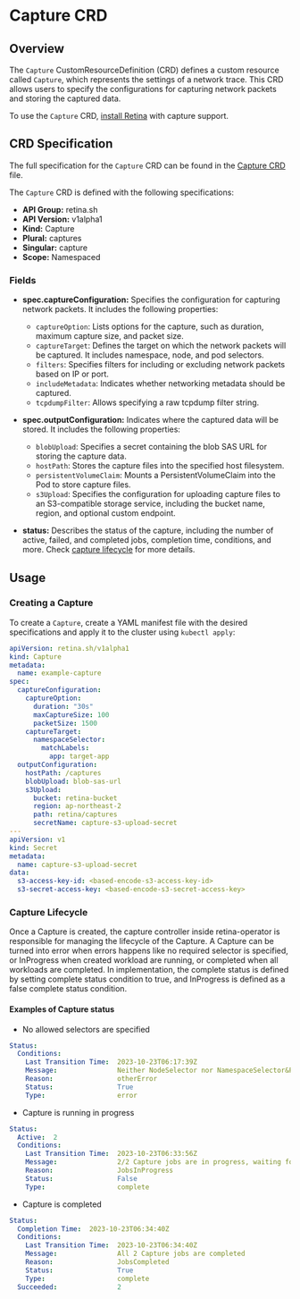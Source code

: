 # Capture CRD

## Overview

The `Capture` CustomResourceDefinition (CRD) defines a custom resource called `Capture`, which represents the settings of a network trace.
This CRD allows users to specify the configurations for capturing network packets and storing the captured data.

To use the `Capture` CRD, [install Retina](../../02-Installation/01-Setup.md) with capture support.

## CRD Specification

The full specification for the `Capture` CRD can be found in the [Capture CRD](https://github.com/microsoft/retina/blob/main/deploy/legacy/manifests/controller/helm/retina/crds/retina.sh_captures.yaml) file.

The `Capture` CRD is defined with the following specifications:

- **API Group:** retina.sh
- **API Version:** v1alpha1
- **Kind:** Capture
- **Plural:** captures
- **Singular:** capture
- **Scope:** Namespaced

### Fields

- **spec.captureConfiguration:** Specifies the configuration for capturing network packets. It includes the following properties:
  - `captureOption`: Lists options for the capture, such as duration, maximum capture size, and packet size.
  - `captureTarget`: Defines the target on which the network packets will be captured. It includes namespace, node, and pod selectors.
  - `filters`: Specifies filters for including or excluding network packets based on IP or port.
  - `includeMetadata`: Indicates whether networking metadata should be captured.
  - `tcpdumpFilter`: Allows specifying a raw tcpdump filter string.

- **spec.outputConfiguration:** Indicates where the captured data will be stored. It includes the following properties:
  - `blobUpload`: Specifies a secret containing the blob SAS URL for storing the capture data.
  - `hostPath`: Stores the capture files into the specified host filesystem.
  - `persistentVolumeClaim`: Mounts a PersistentVolumeClaim into the Pod to store capture files.
  - `s3Upload`: Specifies the configuration for uploading capture files to an S3-compatible storage service, including the bucket name, region, and optional custom endpoint.

- **status:** Describes the status of the capture, including the number of active, failed, and completed jobs, completion time, conditions, and more. Check [capture lifecycle](#capture-lifecycle) for more details.

## Usage

### Creating a Capture

To create a `Capture`, create a YAML manifest file with the desired specifications and apply it to the cluster using `kubectl apply`:

```yaml
apiVersion: retina.sh/v1alpha1
kind: Capture
metadata:
  name: example-capture
spec:
  captureConfiguration:
    captureOption:
      duration: "30s"
      maxCaptureSize: 100
      packetSize: 1500
    captureTarget:
      namespaceSelector:
        matchLabels:
          app: target-app
  outputConfiguration:
    hostPath: /captures
    blobUpload: blob-sas-url
    s3Upload:
      bucket: retina-bucket
      region: ap-northeast-2
      path: retina/captures
      secretName: capture-s3-upload-secret
---
apiVersion: v1
kind: Secret
metadata:
  name: capture-s3-upload-secret
data:
  s3-access-key-id: <based-encode-s3-access-key-id>
  s3-secret-access-key: <based-encode-s3-secret-access-key>
```

### Capture Lifecycle

Once a Capture is created, the capture controller inside retina-operator is responsible for managing the lifecycle of the Capture.
A Capture can be turned into error when errors happens like no required selector is specified, or InProgress when created workload are running, or completed when all workloads are completed.
In implementation, the complete status is defined by setting complete status condition to true, and InProgress is defined as a false complete status condition.

#### Examples of Capture status

- No allowed selectors are specified

```yaml
Status:
  Conditions:
    Last Transition Time:  2023-10-23T06:17:39Z
    Message:               Neither NodeSelector nor NamespaceSelector&PodSelector is set.
    Reason:                otherError
    Status:                True
    Type:                  error
```

- Capture is running in progress

```yaml
Status:
  Active:  2
  Conditions:
    Last Transition Time:  2023-10-23T06:33:56Z
    Message:               2/2 Capture jobs are in progress, waiting for completion
    Reason:                JobsInProgress
    Status:                False
    Type:                  complete
```

- Capture is completed

```yaml
Status:
  Completion Time:  2023-10-23T06:34:40Z
  Conditions:
    Last Transition Time:  2023-10-23T06:34:40Z
    Message:               All 2 Capture jobs are completed
    Reason:                JobsCompleted
    Status:                True
    Type:                  complete
  Succeeded:               2
```
